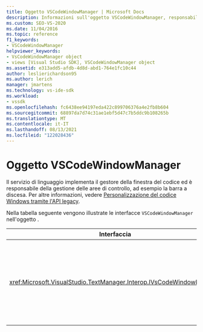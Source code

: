 ```yaml
---
title: Oggetto VSCodeWindowManager | Microsoft Docs
description: Informazioni sull'oggetto VSCodeWindowManager, responsabile della gestione delle aree di controllo, ad esempio la barra a discesa.
ms.custom: SEO-VS-2020
ms.date: 11/04/2016
ms.topic: reference
f1_keywords:
- VSCodeWindowManager
helpviewer_keywords:
- VsCodeWindowManager object
- views [Visual Studio SDK], VSCodeWindowManager object
ms.assetid: e313add5-afdb-4d8d-abd1-764e1fc10c44
author: leslierichardson95
ms.author: lerich
manager: jmartens
ms.technology: vs-ide-sdk
ms.workload:
- vssdk
ms.openlocfilehash: fc6438ee94197eda422c899706376a4e2fb8b604
ms.sourcegitcommit: 68897da7d74c31ae1ebf5d47c7b5ddc9b108265b
ms.translationtype: MT
ms.contentlocale: it-IT
ms.lasthandoff: 08/13/2021
ms.locfileid: "122028436"
---
```

# <a name="vscodewindowmanager-object"></a>Oggetto VSCodeWindowManager

Il servizio di linguaggio implementa il gestore della finestra del codice ed è responsabile della gestione delle aree di controllo, ad esempio la barra a discesa. Per altre informazioni, vedere [Personalizzazione del codice Windows tramite l'API legacy](/previous-versions/visualstudio/visual-studio-2015/extensibility/customizing-code-windows-by-using-the-legacy-api?preserve-view=true&view=vs-2015).

Nella tabella seguente vengono illustrate le interfacce `VSCodeWindowManager` nell'oggetto .

|Interfaccia|Descrizione|
|---------------|-----------------|
|<xref:Microsoft.VisualStudio.TextManager.Interop.IVsCodeWindowManager>|Consente l'aggiunta o la rimozione di aree di controllo (ad esempio barre a discesa) da una finestra del codice.|
